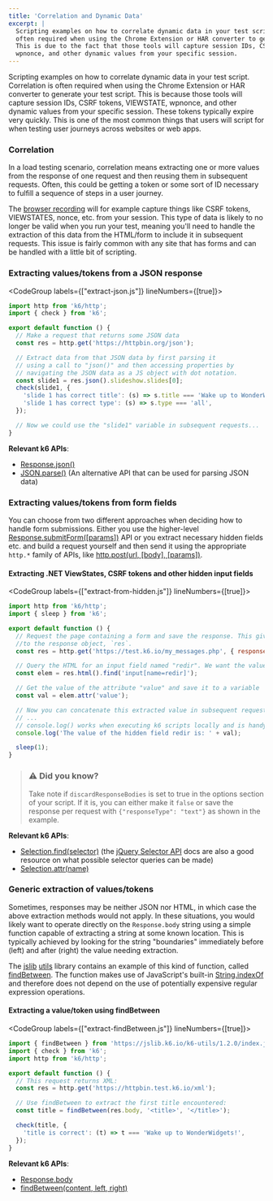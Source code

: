 ```yaml
---
title: 'Correlation and Dynamic Data'
excerpt: |
  Scripting examples on how to correlate dynamic data in your test script. Correlation is
  often required when using the Chrome Extension or HAR converter to generate your test script.
  This is due to the fact that those tools will capture session IDs, CSRF tokens, VIEWSTATE,
  wpnonce, and other dynamic values from your specific session.
---
```


Scripting examples on how to correlate dynamic data in your test script. Correlation is often
required when using the Chrome Extension or HAR converter to generate your test script. This
is because those tools will capture session IDs, CSRF tokens, VIEWSTATE, wpnonce, and other
dynamic values from your specific session. These tokens typically expire very quickly. This
is one of the most common things that users will script for when testing user journeys across
websites or web apps.

### Correlation

In a load testing scenario, correlation means extracting one or more values from the response
of one request and then reusing them in subsequent requests. Often, this could be getting
a token or some sort of ID necessary to fulfill a sequence of steps in a user journey.

The [browser recording](/using-k6/session-recording-har-support) will for example capture things like CSRF tokens,
VIEWSTATES, nonce, etc. from your session. This type of data is likely to no longer be valid when
you run your test, meaning you'll need to handle the extraction of this data from the HTML/form
to include it in subsequent requests. This issue is fairly common with any site that has forms
and can be handled with a little bit of scripting.

### Extracting values/tokens from a JSON response

<CodeGroup labels={["extract-json.js"]} lineNumbers={[true]}>

```javascript
import http from 'k6/http';
import { check } from 'k6';

export default function () {
  // Make a request that returns some JSON data
  const res = http.get('https://httpbin.org/json');

  // Extract data from that JSON data by first parsing it
  // using a call to "json()" and then accessing properties by
  // navigating the JSON data as a JS object with dot notation.
  const slide1 = res.json().slideshow.slides[0];
  check(slide1, {
    'slide 1 has correct title': (s) => s.title === 'Wake up to WonderWidgets!',
    'slide 1 has correct type': (s) => s.type === 'all',
  });

  // Now we could use the "slide1" variable in subsequent requests...
}
```

</CodeGroup>

**Relevant k6 APIs**:

- [Response.json()](/javascript-api/k6-http/response)
- [JSON.parse()](https://developer.mozilla.org/en-US/Web/JavaScript/Reference/Global_Objects/JSON/parse)
  (An alternative API that can be used for parsing JSON data)

### Extracting values/tokens from form fields

You can choose from two different approaches when deciding how to handle form submissions.
Either you use the higher-level [Response.submitForm([params])](/javascript-api/k6-http/response/response-submitform-params) API
or you extract necessary hidden fields etc. and build a request yourself and then send it using the
appropriate `http.*` family of APIs, like [http.post(url, [body], [params])](/javascript-api/k6-http/post-url-body-params).

#### Extracting .NET ViewStates, CSRF tokens and other hidden input fields

<CodeGroup labels={["extract-from-hidden.js"]} lineNumbers={[true]}>

```javascript
import http from 'k6/http';
import { sleep } from 'k6';

export default function () {
  // Request the page containing a form and save the response. This gives you access
  //to the response object, `res`.
  const res = http.get('https://test.k6.io/my_messages.php', { responseType: 'text' });

  // Query the HTML for an input field named "redir". We want the value or "redir"
  const elem = res.html().find('input[name=redir]');

  // Get the value of the attribute "value" and save it to a variable
  const val = elem.attr('value');

  // Now you can concatenate this extracted value in subsequent requests that require it.
  // ...
  // console.log() works when executing k6 scripts locally and is handy for debugging purposes
  console.log('The value of the hidden field redir is: ' + val);

  sleep(1);
}
```

</CodeGroup>

> ### ⚠️ Did you know?
>
> Take note if `discardResponseBodies` is set to true in the options
> section of your script. If it is, you can either make it `false` or save the response per
> request with `{"responseType": "text"}` as shown in the example.

**Relevant k6 APIs**:

- [Selection.find(selector)](/javascript-api/k6-html/selection/selection-find-selector) (the [jQuery Selector API](http://api.jquery.com/category/selectors/)
  docs are also a good resource on what possible selector queries can be made)
- [Selection.attr(name)](/javascript-api/k6-html/selection/selection-attr-name)

### Generic extraction of values/tokens

Sometimes, responses may be neither JSON nor HTML, in which case the above extraction methods would not apply. In these situations, you would likely want to operate directly on the `Response.body` string using a simple function capable of extracting a string at some known location. This is typically achieved by looking for the string "boundaries" immediately before (left) and after (right) the value needing extraction.

The [jslib](/javascript-api/jslib/) [utils](/javascript-api/jslib/utils/) library contains an example of this kind of function, called [findBetween](/javascript-api/jslib/utils/findbetween-content-left-right). The function makes use of JavaScript's built-in [String.indexOf](https://developer.mozilla.org/en-US/docs/Web/JavaScript/Reference/Global_Objects/String/indexOf) and therefore does not depend on the use of potentially expensive regular expression operations.

#### Extracting a value/token using findBetween

<CodeGroup labels={["extract-findBetween.js"]} lineNumbers={[true]}>

```javascript
import { findBetween } from 'https://jslib.k6.io/k6-utils/1.2.0/index.js';
import { check } from 'k6';
import http from 'k6/http';

export default function () {
  // This request returns XML:
  const res = http.get('https://httpbin.test.k6.io/xml');

  // Use findBetween to extract the first title encountered:
  const title = findBetween(res.body, '<title>', '</title>');

  check(title, {
    'title is correct': (t) => t === 'Wake up to WonderWidgets!',
  });
}
```

</CodeGroup>

**Relevant k6 APIs**:

- [Response.body](/javascript-api/k6-http/response)
- [findBetween(content, left, right)](/javascript-api/jslib/utils/findbetween-content-left-right)

